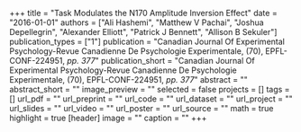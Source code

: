 +++
title = "Task Modulates the N170 Amplitude Inversion Effect"
date = "2016-01-01"
authors = ["Ali Hashemi", "Matthew V Pachai", "Joshua Depellegrin", "Alexander Elliott", "Patrick J Bennett", "Allison B Sekuler"]
publication_types = ["1"]
publication = "Canadian Journal Of Experimental Psychology-Revue Canadienne De Psychologie Experimentale, (70), EPFL-CONF-224951, _pp. 377_"
publication_short = "Canadian Journal Of Experimental Psychology-Revue Canadienne De Psychologie Experimentale, (70), EPFL-CONF-224951, _pp. 377_"
abstract = ""
abstract_short = ""
image_preview = ""
selected = false
projects = []
tags = []
url_pdf = ""
url_preprint = ""
url_code = ""
url_dataset = ""
url_project = ""
url_slides = ""
url_video = ""
url_poster = ""
url_source = ""
math = true
highlight = true
[header]
image = ""
caption = ""
+++
